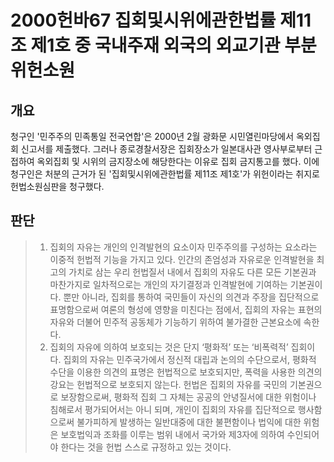 # 2000헌바67 집회및시위에관한법률 제11조 제1호 중 국내주재 외국의 외교기관 부분 위헌소원

## 개요

청구인 '민주주의 민족통일 전국연합'은 2000년 2월 광화문 시민열린마당에서 옥외집회 신고서를 제출했다. 그러나 종로경찰서장은 집회장소가 일본대사관 영사부로부터 근접하여 옥외집회 및 시위의 금지장소에 해당한다는 이유로 집회 금지통고를 했다. 이에 청구인은 처분의 근거가 된 '집회및시위에관한법률 제11조 제1호'가 위헌이라는 취지로 헌법소원심판을 청구했다.

## 판단

> 1. 집회의 자유는 개인의 인격발현의 요소이자 민주주의를 구성하는 요소라는 이중적 헌법적 기능을 가지고 있다. 인간의 존엄성과 자유로운 인격발현을 최고의 가치로 삼는 우리 헌법질서 내에서 집회의 자유도 다른 모든 기본권과 마찬가지로 일차적으로는 개인의 자기결정과 인격발현에 기여하는 기본권이다. 뿐만 아니라, 집회를 통하여 국민들이 자신의 의견과 주장을 집단적으로 표명함으로써 여론의 형성에 영향을 미친다는 점에서, 집회의 자유는 표현의 자유와 더불어 민주적 공동체가 기능하기 위하여 불가결한 근본요소에 속한다.
> 2. 집회의 자유에 의하여 보호되는 것은 단지 ‘평화적’ 또는 ‘비폭력적’ 집회이다. 집회의 자유는 민주국가에서 정신적 대립과 논의의 수단으로서, 평화적 수단을 이용한 의견의 표명은 헌법적으로 보호되지만, 폭력을 사용한 의견의 강요는 헌법적으로 보호되지 않는다. 헌법은 집회의 자유를 국민의 기본권으로 보장함으로써, 평화적 집회 그 자체는 공공의 안녕질서에 대한 위험이나 침해로서 평가되어서는 아니 되며, 개인이 집회의 자유를 집단적으로 행사함으로써 불가피하게 발생하는 일반대중에 대한 불편함이나 법익에 대한 위험은 보호법익과 조화를 이루는 범위 내에서 국가와 제3자에 의하여 수인되어야 한다는 것을 헌법 스스로 규정하고 있는 것이다.
